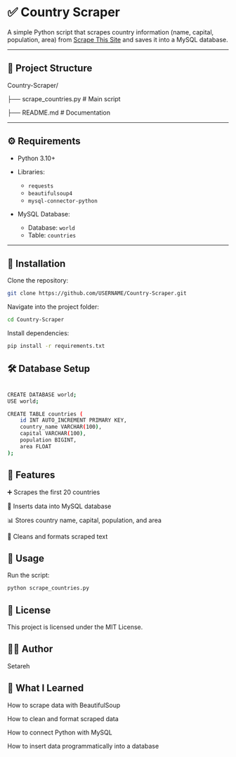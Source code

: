 # ✅ Country Scraper

A simple Python script that scrapes country information (name, capital, population, area) from [Scrape This Site](https://www.scrapethissite.com/pages/simple/) and saves it into a MySQL database.

---

## 📂 Project Structure

Country-Scraper/

├── scrape_countries.py # Main script

├── README.md # Documentation


---

## ⚙️ Requirements

- Python 3.10+
- Libraries:
  - `requests`
  - `beautifulsoup4`
  - `mysql-connector-python`

- MySQL Database:
  - Database: `world`
  - Table: `countries`

---

## 🚀 Installation

Clone the repository:

```bash
git clone https://github.com/USERNAME/Country-Scraper.git
```
Navigate into the project folder:
```bash
cd Country-Scraper
```
Install dependencies:
```bash
pip install -r requirements.txt
```
## 🛠️ Database Setup
```bash

CREATE DATABASE world;
USE world;

CREATE TABLE countries (
    id INT AUTO_INCREMENT PRIMARY KEY,
    country_name VARCHAR(100),
    capital VARCHAR(100),
    population BIGINT,
    area FLOAT
);
```
## 📝 Features

➕ Scrapes the first 20 countries

💾 Inserts data into MySQL database

📊 Stores country name, capital, population, and area

🧹 Cleans and formats scraped text

## 📌 Usage

Run the script:
```bash
python scrape_countries.py
```
## 📄 License

This project is licensed under the MIT License.

## 👩‍💻 Author

Setareh

## 📘 What I Learned

How to scrape data with BeautifulSoup

How to clean and format scraped data

How to connect Python with MySQL

How to insert data programmatically into a database
